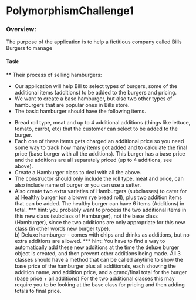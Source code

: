 # PolymorphismChallenge1
### Overview: 
The purpose of the application is to help a fictitious company called Bills Burgers to manage

#### Task:
** Their process of selling hamburgers:
- Our application will help Bill to select types of burgers, some of the additional items (additions) to
 be added to the burgers and pricing.
- We want to create a base hamburger, but also two other types of hamburgers that are popular ones in Bills store.
- The basic hamburger should have the following items.
 + Bread roll type, meat and up to 4 additional additions (things like lettuce, tomato, carrot, etc) that
 the customer can select to be added to the burger.
 + Each one of these items gets charged an additional price so you need some way to track how many items got added
 and to calculate the final price (base burger with all the additions).
 This burger has a base price and the additions are all separately priced (up to 4 additions, see above).
 + Create a Hamburger class to deal with all the above.
 + The constructor should only include the roll type, meat and price, can also include name of burger or you 
 can use a setter.
 + Also create two extra varieties of Hamburgers (subclasses) to cater for <br />
a) Healthy burger (on a brown rye bread roll), plus two addition items that can be added.
 The healthy burger can have 6 items (Additions) in total.
 *** hint:  you probably want to process the two additional items in this new class (subclass of Hamburger),
 not the base class (Hamburger), since the two additions are only appropriate for this new class
 (in other words new burger type).<br />
 b) Deluxe hamburger - comes with chips and drinks as additions, but no extra additions are allowed.
 *** hint:  You have to find a way to automatically add these new additions at the time the deluxe burger
 object is created, and then prevent other additions being made.
  All 3 classes should have a method that can be called anytime to show the base price of the hamburger
 plus all additionals, each showing the addition name, and addition price, and a grand/final total for the
 burger (base price + all additions)
 For the two additional classes this may require you to be looking at the base class for pricing and then
 adding totals to final price.
